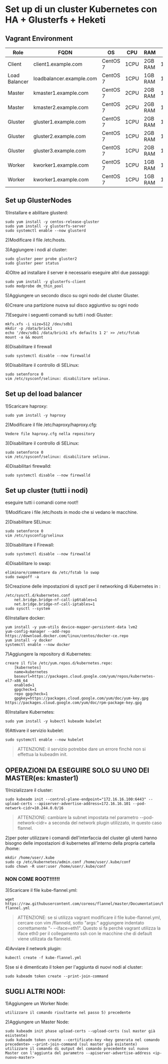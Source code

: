 # Set up di un cluster Kubernetes con HA + Glusterfs + Heketi
## Vagrant Environment
|Role|FQDN|OS|CPU|RAM|IP|
|----|----|----|----|----|----|
|Client|client1.example.com|CentOS 7|1CPU|2GB RAM|172.16.16.20|
|Load Balancer|loadbalancer.example.com|CentOS 7|1CPU|1GB RAM|172.16.16.100| 
|Master|kmaster1.example.com|CentOS 7|2CPU|2GB RAM|172.16.16.101|
|Master|kmaster2.example.com|CentOS 7|2CPU|2GB RAM|172.16.16.102|
|Gluster|gluster1.example.com|CentOS 7|1CPU|2GB RAM|172.16.16.11|
|Gluster|gluster2.example.com|CentOS 7|1CPU|2GB RAM|172.16.16.12|
|Gluster|gluster3.example.com|CentOS 7|1CPU|2GB RAM|172.16.16.13|
|Worker|kworker1.example.com|CentOS 7|1CPU|1GB RAM|172.16.16.201|
|Worker|kworker1.example.com|CentOS 7|1CPU|1GB RAM|172.16.16.201|

## Set up GlusterNodes
1)Installare e abilitare glusterd:

    sudo yum install -y centos-release-gluster
    sudo yum install -y glusterfs-server
    sudo systemctl enable --now glusterd

2)Modificare il file /etc/hosts.

3)Aggiungere i nodi al cluster:

    sudo gluster peer probe gluster2
    sudo gluster peer status

4)Oltre ad installare il server è necessario eseguire altri due passaggi:

    sudo yum install -y glusterfs-client 
    sudo modprobe dm_thin_pool

5)Aggiungere un secondo disco su ogni nodo del cluster Gluster.

6)Creare una partizione nuova sul disco aggiuntivo su ogni nodo

7)Eseguire i seguenti comandi su tutti i nodi Gluster:

    mkfs.xfs -i size=512 /dev/sdb1
    mkdir -p /data/brick1
    echo '/dev/sdb1 /data/brick1 xfs defaults 1 2' >> /etc/fstab
    mount -a && mount

8)Disabilitare il firewall

    sudo systemctl disable --now firewalld

9)Disabilitare il controllo di SELinux:
    
    sudo setenforce 0
    vim /etc/sysconf/selinux: disabilitare selinux.



    
## Set up del load balancer
1)Scaricare haproxy:
    
    sudo yum install -y haproxy

2)Modificare il file /etc/haproxy/haproxy.cfg:

    Vedere file haproxy.cfg nella repository

3)Disabilitare il controllo di SELinux:
    
    sudo setenforce 0
    vim /etc/sysconf/selinux: disabilitare selinux.

4)Disabilitari firewalld:

    sudo systemctl disable --now firewalld

## Set up cluster (tutti i nodi)
eseguire tutti i comandi come root!!

1)Modificare i file /etc/hosts in modo che si vedano le macchine.

2)Disabilitare SELinux:
    
    sudo setenforce 0
    vim /etc/sysconfig/selinux

3)Disabilitare il Firewall:
    
    sudo systemctl disable --now firewalld

4)Disabilitare lo swap:
    
    eliminare/commentare da /etc/fstab lo swap
    sudo swapoff -a

5)Creazione delle impostazioni di sysctl per il networking di Kubernetes in :

    /etc/sysctl.d/kubernetes.conf
        net.bridge.bridge-nf-call-ip6tables=1
        net.bridge.bridge-nf-call-iptables=1
    sudo sysctl --system

6)Installare docker:

    yum install -y yum-utils device-mapper-persistent-data lvm2
    yum-config-manager --add-repo https://download.docker.com/linux/centos/docker-ce.repo
    yum install -y docker
    systemctl enable --now docker

7)Aggiungere la repository di Kubernetes:
    
    creare il file /etc/yum.repos.d/kubernetes.repo:
        [kubernetes]
        name=kubernetes
        baseurl=https://packages.cloud.google.com/yum/repos/kubernetes-el7-x86_64
        enabled=1
        gpgcheck=1
        repo gpgcheck=1
        gpgkey=https://packages.cloud.google.com/yum/doc/yum-key.gpg https://packages.cloud.google.com/yum/doc/rpm-package-key.gpg
    
8)Installare Kubernetes:

    sudo yum install -y kubectl kubeadm kubelet

9)Attivare il servizio kubelet:

    sudo systemctl enable --now kubelet

>ATTENZIONE: il servizio potrebbe dare un errore finchè non si effettua la kubeadm init.

## OPERAZIONI DA ESEGUIRE SOLO SU UNO DEI MASTER(es: kmaster1) 
1)Inizializzare il cluster:

    sudo kubeadm init --control-plane-endpoint="172.16.16.100:6443" --upload-certs --apiserver-advertise-address=172.16.16.101 --pod-network-cidr=10.244.0.0/16

>   ATTENZIONE: cambiare la subnet impostata nel parametro --pod-network-cidr=<subnet> a seconda del network plugin utilizzato, in questo caso flannel.

2)per poter utilizzare i comandi dell'interfaccia del cluster gli utenti hanno bisogno delle impostazioni di kubernetes all'interno della propria cartella /home:

    mkdir /home/user/.kube
    sudo cp /etc/kubernetes/admin.conf /home/user/.kube/conf
    sudo chown -R user:user /home/user/.kube/conf

### NON COME ROOT!!!!!!
3)Scaricare il file kube-flannel.yml:

    wget https://raw.githubusercontent.com/coreos/flannel/master/Documentation/kube-flannel.yml

>    ATTENZIONE: se si utilizza vagrant modificare il file kube-flannel.yml, cercare con vim /flanneld, sotto "args:" aggiungere indentato correttamente "- --iface=eth1". Questo si fa perchè vagrant utilizza la iface eth0 per il collegamento ssh con le macchine che di default viene utilizata da flanneld.

4)Avviare il network plugin:

    kubectl create -f kube-flannel.yml

5)se si è dimenticato il token per l'aggiunta di nuovi nodi al cluster:

    sudo kubeadm token create --print-join-command

## SUGLI ALTRI NODI:
1)Aggiungere un Worker Node:

    utilizzare il comando risultante nel passo 5) precedente

2)Aggiungere un Master Node:

    sudo kubeadm init phase upload-certs --upload-certs (sul master già esistente)
    sudo kubeadm token create --certificate-key <key generata nel comando precedente> --print-join-command (sul master già esistente)
    utilizzare il comando di output del comando precedente sul nuovo Master con l'aggiunta del parametro --apiserver-advertise-address <ip-nuovo-master>

